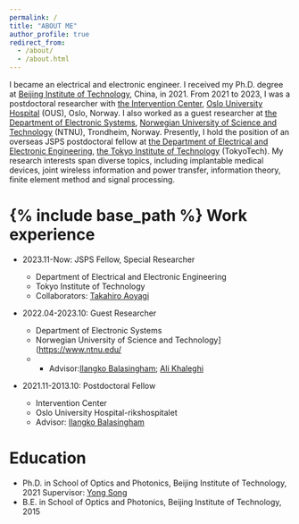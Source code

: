 ```yaml
---
permalink: /
title: "ABOUT ME"
author_profile: true
redirect_from: 
  - /about/
  - /about.html
---
```

I became an electrical and electronic engineer. I received my Ph.D. degree at [Beijing Institute of Technology](https://english.bit.edu.cn/), China, in 2021. From 2021 to 2023, I was a postdoctoral researcher with [the Intervention Center](https://www.ivs.no), [Oslo University Hospital](https://www.oslo-universitetssykehus.no/oslo-university-hospital) (OUS), Oslo, Norway. I also worked as a guest researcher at [the Department of Electronic Systems](https://www.ntnu.edu/ies), [Norwegian University of Science and Technology](https://www.ntnu.edu/) (NTNU), Trondheim, Norway. Presently, I hold the position of an overseas JSPS postdoctoral fellow at [the Department of Electrical and Electronic Engineering](https://educ.titech.ac.jp/ee/eng/), [the Tokyo Institute of Technology](https://www.titech.ac.jp/english) (TokyoTech). My research interests span diverse topics, including implantable medical devices, joint wireless information and power transfer, information theory, finite element method and signal processing.


{% include base_path %}
Work experience
======
* 2023.11-Now: JSPS Fellow, Special Researcher
  * Department of Electrical and Electronic Engineering
  * Tokyo Institute of Technology
  * Collaborators: [Takahiro Aoyagi](http://www.aoyagi.ee.e.titech.ac.jp/blog/dr-takahiro-aoyagi/)

* 2022.04-2023.10: Guest Researcher
  * Department of Electronic Systems
  * Norwegian University of Science and Technology](https://www.ntnu.edu/
  * * Advisor:[Ilangko Balasingham](https://www.balasingham.com/); [Ali Khaleghi](https://www.ntnu.edu/employees/ali.khaleghi)

* 2021.11-2013.10: Postdoctoral Fellow
  * Intervention Center
  * Oslo University Hospital-rikshospitalet
  * Advisor: [Ilangko Balasingham](https://www.balasingham.com/)
  
Education
======
* Ph.D. in School of Optics and Photonics, Beijing Institute of Technology, 2021
  Supervisor: [Yong Song](https://opt.bit.edu.cn/jsdw/jsml/gdyqyjs/f491c35fcedd48548d87063037b5e67c.htm)
* B.E. in School of Optics and Photonics, Beijing Institute of Technology, 2015

